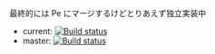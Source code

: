 最終的には Pe にマージするけどとりあえず独立実装中

* current: [![Build status](https://ci.appveyor.com/api/projects/status/n4a1sd8omhy83p7o?svg=true)](https://ci.appveyor.com/project/sk_0520/pe2)
* master: [![Build status](https://ci.appveyor.com/api/projects/status/n4a1sd8omhy83p7o/branch/master?svg=true)](https://ci.appveyor.com/project/sk_0520/pe2/branch/master)

